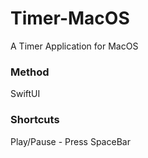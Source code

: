 # Timer-MacOS
A Timer Application for MacOS
### Method
SwiftUI
### Shortcuts
Play/Pause - Press SpaceBar
